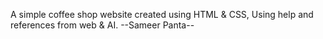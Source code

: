 A simple coffee shop website created using HTML & CSS, Using help and references from web & AI.
--Sameer Panta--
